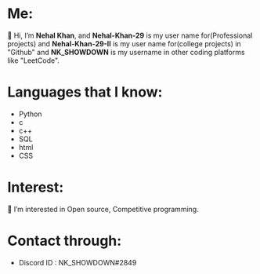 # Me:
👋 Hi, I’m **Nehal Khan**, and **Nehal-Khan-29** is my user name for(Professional projects) and **Nehal-Khan-29-II** is my user name for(college projects) in "Github" and **NK_SHOWDOWN** is my username in other coding platforms like "LeetCode".
# Languages that I know:
- Python
- c
- c++
- SQL
- html
- CSS
# Interest:
👀 I’m interested in Open source, Competitive programming.
# Contact through:
- Discord ID : NK_SHOWDOWN#2849






<!---Nehal-Khan-29/Nehal-Khan-29 is a ✨ special ✨ repository because its `README.md`--->
